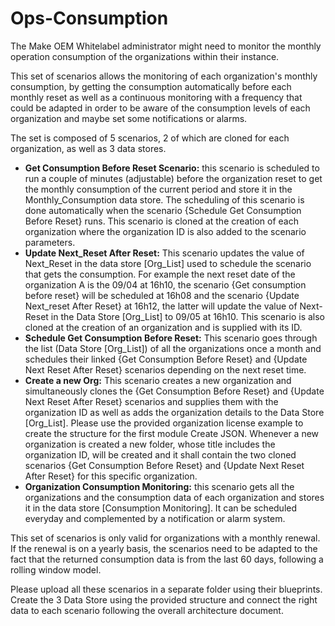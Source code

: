 # Ops-Consumption
The Make OEM Whitelabel administrator might need to monitor the monthly operation consumption of the organizations within their instance. 

This set of scenarios allows the monitoring of each organization's monthly consumption, by getting the consumption automatically before each monthly reset as well as a continuous monitoring with a frequency that could be adapted in order to be aware of the consumption levels of each organization and maybe set some notifications or alarms. 

The set is composed of 5 scenarios, 2 of which are cloned for each organization, as well as 3 data stores.
- **Get Consumption Before Reset Scenario:** this scenario is scheduled to run a couple of minutes (adjustable) before the organization reset to get the monthly consumption of the current period and store it in the Monthly_Consumption data store. The scheduling of this scenario is done automatically when the scenario {Schedule Get Consumption Before Reset} runs. This scenario is cloned at the creation of each organization where the organization ID is also added to the scenario parameters. 
- **Update Next_Reset After Reset:** This scenario updates the value of Next_Reset in the data store [Org_List] used to schedule the scenario that gets the consumption. For example the next reset date of the organization A is the 09/04 at 16h10, the scenario {Get consumption before reset} will be scheduled at 16h08 and the scenario {Update Next_reset After Reset} at 16h12, the latter will update the value of Next-Reset in the Data Store [Org_List] to 09/05 at 16h10. This scenario is also cloned at the creation of an organization and is supplied with its ID.
- **Schedule Get Consumption Before Reset:** This scenario goes through the list (Data Store [Org_List]) of all the organizations once a month and schedules their linked {Get Consumption Before Reset} and {Update Next Reset After Reset} scenarios depending on the next reset time.
- **Create a new Org:** This scenario creates a new organization and simultaneously clones the {Get Consumption Before Reset} and {Update Next Reset After Reset} scenarios and supplies them with the organization ID as well as adds the organization details to the Data Store [Org_List]. Please use the provided organization license example to create the structure for the first module Create JSON. Whenever a new organization is created a new folder, whose title includes the organization ID, will be created and it shall contain the two cloned scenarios {Get Consumption Before Reset} and {Update Next Reset After Reset} for this specific organization.
- **Organization Consumption Monitoring:** this scenario gets all the organizations and the consumption data of each organization and stores it in the data store [Consumption Monitoring]. It can be scheduled everyday and complemented by a notification or alarm system. 

This set of scenarios is only valid for organizations with a monthly renewal. If the renewal is on a yearly basis, the scenarios need to be adapted to the fact that the returned consumption data is from the last 60 days, following a rolling window model. 

Please upload all these scenarios in a separate folder using their blueprints. Create the 3 Data Store using the provided structure and connect the right data to each scenario following the overall architecture document. 
